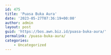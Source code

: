 ```yaml
---
id: 475
title: 'Puasa Buka Aura'
date: '2023-05-27T07:36:19+00:00'
author: admin
layout: post
guid: 'https://bos.awn.biz.id/puasa-buka-aura/'
permalink: /puasa-buka-aura/
categories:
    - Uncategorized
---
```


